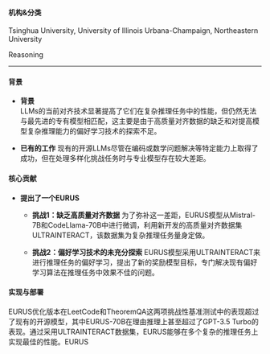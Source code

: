 #### 机构&分类
Tsinghua University, University of Illinois Urbana-Champaign, Northeastern University

Reasoning

---

#### 背景
- **背景**       
    LLMs的当前对齐技术显著提高了它们在复杂推理任务中的性能，但仍然无法与最先进的专有模型相匹配，这主要是由于高质量对齐数据的缺乏和对提高模型复杂推理能力的偏好学习技术的探索不足。

- **已有的工作**
    现有的开源LLMs尽管在编码或数学问题解决等特定能力上取得了成功，但在处理多样化挑战任务时与专业模型存在较大差距。

#### 核心贡献
- **提出了一个EURUS**
    - **挑战1：缺乏高质量对齐数据**
        为了弥补这一差距，EURUS模型从Mistral-7B和CodeLlama-70B中进行微调，利用新开发的高质量对齐数据集ULTRAINTERACT，该数据集为复杂推理任务量身定做。

    - **挑战2：偏好学习技术的未充分探索**
        EURUS模型采用ULTRAINTERACT来进行推理任务的偏好学习，提出了新的奖励模型目标，专门解决现有偏好学习算法在推理任务中效果不佳的问题。

#### 实现与部署
EURUS优化版本在LeetCode和TheoremQA这两项挑战性基准测试中的表现超过了现有的开源模型，其中EURUS-70B在理由推理上甚至超过了GPT-3.5 Turbo的表现。通过采用ULTRAINTERACT数据集，EURUS能够在多个复杂的推理任务上实现最佳的性能。EURUS